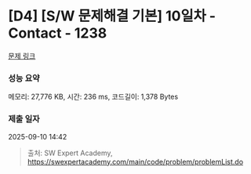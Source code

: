 # [D4] [S/W 문제해결 기본] 10일차 - Contact - 1238 

[문제 링크](https://swexpertacademy.com/main/code/problem/problemDetail.do?contestProbId=AV15B1cKAKwCFAYD) 

### 성능 요약

메모리: 27,776 KB, 시간: 236 ms, 코드길이: 1,378 Bytes

### 제출 일자

2025-09-10 14:42



> 출처: SW Expert Academy, https://swexpertacademy.com/main/code/problem/problemList.do